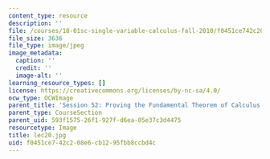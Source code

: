 ```yaml
---
content_type: resource
description: ''
file: /courses/18-01sc-single-variable-calculus-fall-2010/f0451ce742c208e6cb1295fbb8ccbd4c_lec20.jpg
file_size: 3636
file_type: image/jpeg
image_metadata:
  caption: ''
  credit: ''
  image-alt: ''
learning_resource_types: []
license: https://creativecommons.org/licenses/by-nc-sa/4.0/
ocw_type: OCWImage
parent_title: 'Session 52: Proving the Fundamental Theorem of Calculus'
parent_type: CourseSection
parent_uid: 593f1575-26f1-927f-d6ea-05e37c3d4475
resourcetype: Image
title: lec20.jpg
uid: f0451ce7-42c2-08e6-cb12-95fbb8ccbd4c
---
```


